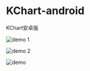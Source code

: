 # KChart-android
KChart安卓版

![demo](http://www.uxiaowo.com/kchart/device-2016-06-07-185508.png)
1

![demo](http://www.uxiaowo.com/kchart/device-2016-06-08-150825.png)
2

![demo](http://www.uxiaowo.com/kchart/device-2016-06-08-163306.png)
